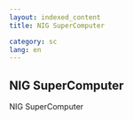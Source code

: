 ```yaml
---
layout: indexed_content
title: NIG SuperComputer

category: sc
lang: en
---
```


## NIG SuperComputer

NIG SuperComputer